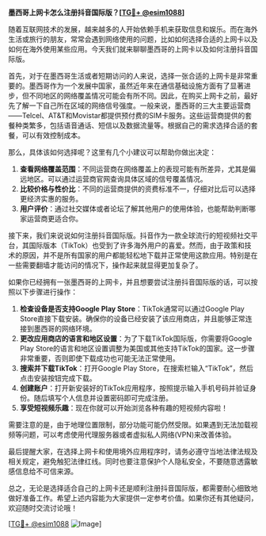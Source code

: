 **墨西哥上网卡怎么注册抖音国际版？[[TG💪+ @esim1088](https://t.me/s/esim1088)]**

随着互联网技术的发展，越来越多的人开始依赖手机来获取信息和娱乐。而在海外生活或旅行的朋友，常常会遇到网络使用的问题，比如如何选择合适的上网卡以及如何在海外使用某些应用。今天我们就来聊聊墨西哥的上网卡以及如何注册抖音国际版。

首先，对于在墨西哥生活或者短期访问的人来说，选择一张合适的上网卡是非常重要的。墨西哥作为一个发展中国家，虽然近年来在通信基础设施方面有了显著进步，但不同地区的网络覆盖情况可能会有所不同。因此，在购买上网卡之前，最好先了解一下自己所在区域的网络信号强度。一般来说，墨西哥的三大主要运营商——Telcel、AT&T和Movistar都提供预付费的SIM卡服务。这些运营商提供的套餐种类繁多，包括语音通话、短信以及数据流量等。根据自己的需求选择合适的套餐，可以有效控制成本。

那么，具体该如何选择呢？这里有几个小建议可以帮助你做出决定：

1. **查看网络覆盖范围**：不同运营商在网络覆盖上的表现可能有所差异，尤其是偏远地区。可以通过运营商官网查询具体区域的信号覆盖情况。
2. **比较价格与性价比**：不同的运营商提供的资费标准不一，仔细对比后可以选择更经济实惠的服务。
3. **用户评价**：通过社交媒体或者论坛了解其他用户的使用体验，也能帮助判断哪家运营商更适合你。

接下来，我们来说说如何注册抖音国际版。抖音作为一款全球流行的短视频社交平台，其国际版本（TikTok）也受到了许多海外用户的喜爱。然而，由于政策和技术的原因，并不是所有国家的用户都能轻松地下载并正常使用这款应用。特别是在一些需要翻墙才能访问的情况下，操作起来就显得更加复杂了。

如果你已经拥有一张墨西哥的上网卡，并且想要尝试注册抖音国际版的话，可以按照以下步骤进行操作：

1. **检查设备是否支持Google Play Store**：TikTok通常可以通过Google Play Store直接下载安装。确保你的设备已经安装了该应用商店，并且能够正常连接到墨西哥的网络环境。
2. **更改应用商店的语言和地区设置**：为了下载TikTok国际版，你需要将Google Play Store的语言和地区设置调整为美国或其他支持TikTok的国家。这一步骤非常重要，否则即使下载成功也可能无法正常使用。
3. **搜索并下载TikTok**：打开Google Play Store，在搜索栏输入“TikTok”，然后点击安装按钮完成下载。
4. **创建账户**：打开新安装好的TikTok应用程序，按照提示输入手机号码并验证身份。随后填写个人信息并设置密码即可完成注册。
5. **享受短视频乐趣**：现在你就可以开始浏览各种有趣的短视频内容啦！

需要注意的是，由于地理位置限制，部分功能可能仍然受限。如果遇到无法加载视频等问题，可以考虑使用代理服务器或者虚拟私人网络(VPN)来改善体验。

最后提醒大家，在选择上网卡和使用境外应用程序时，请务必遵守当地法律法规及相关规定，避免触犯法律红线。同时也要注意保护个人隐私安全，不要随意透露敏感信息给不可信来源。

总之，无论是选择适合自己的上网卡还是顺利注册抖音国际版，都需要耐心细致地做好准备工作。希望上述内容能为大家提供一定参考价值。如果你还有其他疑问，欢迎随时交流讨论哦！

[[TG💪+ @esim1088](https://t.me/s/esim1088) ![Image](https://i.postimg.cc/4NQfJmqS/Snipaste-2025-05-13-00-14-12.png)]